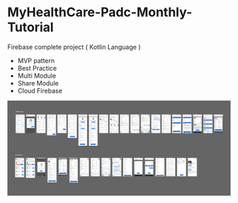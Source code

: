 # MyHealthCare-Padc-Monthly-Tutorial
Firebase complete project  ( Kotlin Language )
- MVP pattern 
- Best Practice
- Multi Module 
- Share Module 
- Cloud Firebase

<img src="https://github.com/dev-mgkaung/MyHealthCare-Padc-Monthly-Tutorial/blob/master/img_5fc20deee478a_1606553070%20(1).png" width="1200"/>
